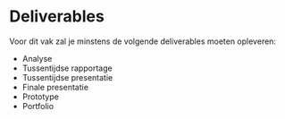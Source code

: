 # Deliverables

Voor dit vak zal je minstens de volgende deliverables moeten opleveren:

- Analyse
- Tussentijdse rapportage
- Tussentijdse presentatie  
- Finale presentatie
- Prototype
- Portfolio
  